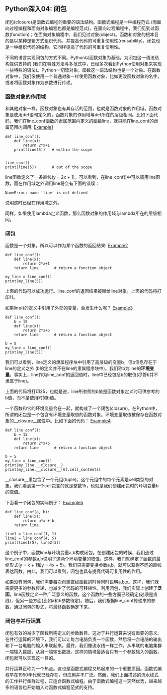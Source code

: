 ## Python深入04: 闭包

闭包(closure)是函数式编程的重要的语法结构。函数式编程是一种编程范式 (而面向过程编程和面向对象编程也都是编程范式)。在面向过程编程中，我们见到过函数(function)；在面向对象编程中，我们见过对象(object)。函数和对象的根本目的是以某种逻辑方式组织代码，并提高代码的可重复使用性(reusability)。闭包也是一种组织代码的结构，它同样提高了代码的可重复使用性。

不同的语言实现闭包的方式不同。Python以函数对象为基础，为闭包这一语法结构提供支持的 (我们在特殊方法与多范式中，已经多次看到Python使用对象来实现一些特殊的语法)。Python一切皆对象，函数这一语法结构也是一个对象。在函数对象中，我们像使用一个普通对象一样使用函数对象，比如更改函数对象的名字，或者将函数对象作为参数进行传递。

### 函数对象的作用域
和其他对象一样，函数对象也有其存活的范围，也就是函数对象的作用域。函数对象是使用def语句定义的，函数对象的作用域与def所在的层级相同。比如下面代码，我们在line_conf函数的隶属范围内定义的函数line，就只能在line_conf的隶属范围内调用: [Example1](closure1.py)
```
def line_conf():
    def line(x):
        return 2*x+1
    print(line(5))   # within the scope


line_conf()
print(line(5))       # out of the scope
```
line函数定义了一条直线(y = 2x + 1)。可以看到，在line_conf()中可以调用line函数，而在作用域之外调用line将会有下面的错误：
```
NameError: name 'line' is not defined
```
说明这时已经在作用域之外。

同样，如果使用lambda定义函数，那么函数对象的作用域与lambda所在的层级相同。

### 闭包
函数是一个对象，所以可以作为某个函数的返回结果: [Example2](closure2.py)
```
def line_conf():
    def line(x):
        return 2*x+1
    return line       # return a function object

my_line = line_conf()
print(my_line(5))   
```
上面的代码可以成功运行。line_conf的返回结果被赋给line对象。上面的代码将打印11。

如果line()的定义中引用了外部的变量，会发生什么呢？ [Example3](closure3.py)
```
def line_conf():
    b = 15
    def line(x):
        return 2*x+b
    return line       # return a function object

b = 5
my_line = line_conf()
print(my_line(5))   
```
我们可以看到，line定义的隶属程序块中引用了高层级的变量b，但b信息存在于line的定义之外 (b的定义并不在line的隶属程序块中)。我们称b为line的**环境变量**。事实上，line作为line_conf的返回值时，line中已经包括b的取值(尽管b并不隶属于line)。

上面的代码将打印25，也就是说，line所参照的b值是函数对象定义时可供参考的b值，而不是使用时的b值。

一个函数和它的环境变量合在一起，就构成了一个闭包(closure)。在Python中，所谓的闭包是一个包含有环境变量取值的函数对象。环境变量取值被保存在函数对象的\__closure\__属性中。比如下面的代码： [Example4](closure4.py)
```
def line_conf():
    b = 15
    def line(x):
        return 2*x+b
    return line       # return a function object

b = 5
my_line = line_conf()
print(my_line.__closure__)
print(my_line.__closure__[0].cell_contents)
```
\__closure\__里包含了一个元组(tuple)。这个元组中的每个元素是cell类型的对象。我们看到第一个cell包含的就是整数15，也就是我们创建闭包时的环境变量b的取值。

下面看一个闭包的实际例子： [Example5](closure5.py)
```
def line_conf(a, b):
    def line(x):
        return a*x + b
    return line

line1 = line_conf(1, 1)
line2 = line_conf(4, 5)
print(line1(5), line2(5))
```
这个例子中，函数line与环境变量a,b构成闭包。在创建闭包的时候，我们通过line_conf的参数a,b说明了这两个环境变量的取值，这样，我们就确定了函数的最终形式(y = x + 1和y = 4x + 5)。我们只需要变换参数a,b，就可以获得不同的直线表达函数。由此，我们可以看到，闭包也具有提高代码可复用性的作用。

如果没有闭包，我们需要每次创建直线函数的时候同时说明a,b,x。这样，我们就需要更多的参数传递，也减少了代码的可移植性。利用闭包，我们实际上创建了**泛函**。line函数定义一种广泛意义的函数。这个函数的一些方面已经确定(必须是直线)，但另一些方面(比如a和b参数待定)。随后，我们根据line_conf传递来的参数，通过闭包的形式，将最终函数确定下来。

### 闭包与并行运算
闭包有效的减少了函数所需定义的参数数目。这对于并行运算来说有重要的意义。在并行运算的环境下，我们可以让每台电脑负责一个函数，然后将一台电脑的输出和下一台电脑的输入串联起来。最终，我们像流水线一样工作，从串联的电脑集群一端输入数据，从另一端输出数据。这样的情境最适合只有一个参数输入的函数。闭包就可以实现这一目的。

并行运算正称为一个热点。这也是函数式编程又热起来的一个重要原因。函数式编程早在1950年代就已经存在，但应用并不广泛。然而，我们上面描述的流水线式的工作并行集群过程，正适合函数式编程。由于函数式编程这一天然优势，越来越多的语言也开始加入对函数式编程范式的支持。





